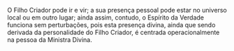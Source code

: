 ﻿O Filho Criador pode ir e vir; a sua presença pessoal pode estar no universo local ou em outro lugar; ainda assim, contudo, o Espírito da Verdade funciona sem perturbações, pois esta presença divina, ainda que sendo derivada da personalidade do Filho Criador, é centrada operacionalmente na pessoa da Ministra Divina.
